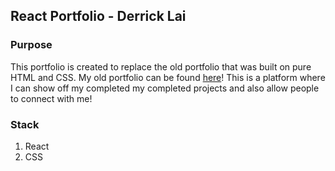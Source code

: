## React Portfolio - Derrick Lai

### Purpose
This portfolio is created to replace the old portfolio that was built on pure HTML and CSS. My old portfolio can be found [here](https://derricklai.netlify.app/)! This is a platform where I can show off my completed my completed projects and also allow people to connect with me!

### Stack

1. React
2. CSS